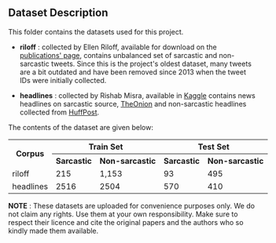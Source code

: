 ## Dataset Description

This folder contains the datasets used for this project.

- **riloff** : collected by Ellen Riloff, available for download on the [publications' page](http://www.cs.utah.edu/~riloff/publications_chron.html), contains unbalanced set of sarcastic and non-sarcastic tweets. Since this is the project's oldest dataset, many tweets are a bit outdated and have been removed since 2013 when the tweet IDs were initially collected.

- **headlines** : collected by Rishab Misra, available in [Kaggle](https://www.kaggle.com/rmisra/news-headlines-dataset-for-sarcasm-detection) contains news headlines on sarcastic source, [TheOnion](https://www.theonion.com/) and non-sarcastic headlines collected from [HuffPost](https://www.huffingtonpost.com/).

The contents of the dataset are given below:

<table style="width:200%" align="center">
  <tr>
    <th rowspan="2">Corpus</th>
    <th colspan="2">Train Set</th> 
    <th colspan="2">Test Set</th>
  </tr>
  <tr>
    <th>Sarcastic</th>
    <th>Non-sarcastic</th>
    <th>Sarcastic</th>
    <th>Non-sarcastic</th>
  </tr>
    <td>riloff</td>
    <td>215</td> 
    <td>1,153</td>
    <td>93</td>
    <td>495</td>
  </tr>
  <tr>
    <td>headlines</td>
    <td>2516</td> 
    <td>2504</td>
    <td>570</td>
    <td>410</td>
  </tr>
</table>

**NOTE** : These datasets are uploaded for convenience purposes only. We do not claim any rights. Use them at your own responsibility. Make sure to respect their licence and cite the original papers and the authors who so kindly made them available.
